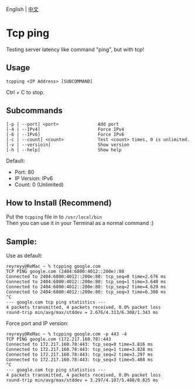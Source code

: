 English | [中文](https://github.com/ReyReyy/tcpping/blob/master/README_CN.md)

# Tcp ping

Testing server latency like command "ping", but with tcp!

## Usage

```
tcpping <IP Address> [SUBCOMMAND]
```

Ctrl + C to stop.

## Subcommands

```
[-p | --port] <port>               Add port
[-4 | --IPv4]                      Force IPv4
[-6 | --IPv6]                      Force IPv6
[-c | --count] <count>             Test <count> times, 0 is unlimited.
[-v | --versioin]                  Show version
[-h | --help]                      Show help
```

Default:

- Port: 80
- IP Version: IPv6
- Count: 0 (Unlimited)

## How to Install (Recommend)

Put the `tcpping` file in to `/usr/local/bin` <br>
Then you can use it in your Terminal as a normal command :)

## Sample:

Use as default:

```
reyreyy@ReMac ~ % tcpping google.com
TCP PING google.com (2404:6800:4012::200e):80
Connected to 2404:6800:4012::200e:80: tcp_seq=0 time=2.676 ms
Connected to 2404:6800:4012::200e:80: tcp_seq=1 time=3.640 ms
Connected to 2404:6800:4012::200e:80: tcp_seq=2 time=4.629 ms
Connected to 2404:6800:4012::200e:80: tcp_seq=3 time=6.308 ms
^C
--- google.com tcp ping statistics ---
4 packets transmitted, 4 packets received, 0.0% packet loss
round-trip min/avg/max/stddev = 2.676/4.313/6.308/1.343 ms
```

Force port and IP version:

```
reyreyy@ReMac ~ % tcpping google.com -p 443 -4
TCP PING google.com (172.217.160.78):443
Connected to 172.217.160.78:443: tcp_seq=0 time=3.816 ms
Connected to 172.217.160.78:443: tcp_seq=1 time=3.828 ms
Connected to 172.217.160.78:443: tcp_seq=2 time=3.297 ms
Connected to 172.217.160.78:443: tcp_seq=3 time=5.488 ms
^C
--- google.com tcp ping statistics ---
4 packets transmitted, 4 packets received, 0.0% packet loss
round-trip min/avg/max/stddev = 3.297/4.107/5.488/0.825 ms
```
